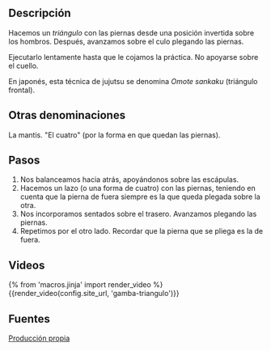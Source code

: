 ## Descripción

Hacemos un *triángulo* con las piernas desde una posición invertida sobre los hombros. Después, avanzamos sobre el culo plegando las piernas.

Ejecutarlo lentamente hasta que le cojamos la práctica. No apoyarse sobre el cuello.

En japonés, esta técnica de jujutsu se denomina *Omote sankaku* (triángulo frontal). 

## Otras denominaciones

La mantis. "El cuatro" (por la forma en que quedan las piernas).

## Pasos

1. Nos balanceamos hacia atrás, apoyándonos sobre las escápulas.
2. Hacemos un lazo (o una forma de cuatro) con las piernas, teniendo en cuenta que la pierna de fuera siempre es la que queda plegada sobre la otra.
3. Nos incorporamos sentados sobre el trasero. Avanzamos plegando las piernas.
4. Repetimos por el otro lado. Recordar que la pierna que se pliega es la de fuera.

## Videos

{% from 'macros.jinja' import render_video %}
{{render_video(config.site_url, 'gamba-triangulo')}}

## Fuentes

[Producción propia]({{config.site_url}})
